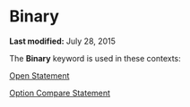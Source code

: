 
# Binary <keyword>

 **Last modified:** July 28, 2015

The  **Binary** keyword is used in these contexts:

 [Open Statement](359a24b9-6dbb-3648-0ce4-98ec38441ccf.md)

 [Option Compare Statement](9332562c-451e-50df-198a-21902fadac9c.md)
